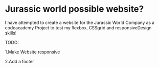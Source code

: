 # Jurassic world possible website?
I have attempted to create a website for the Jurassic World Company as a codeacademy Project to test my flexbox, CSSgrid and responsiveDesign skills!

TODO: 

1.Make Website responsive

2.Add a footer

